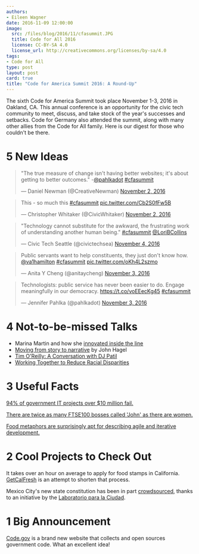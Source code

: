 ```yaml
---
authors:
- Eileen Wagner
date: 2016-11-09 12:00:00
image:
  src: /files/blog/2016/11/cfasummit.JPG
  title: Code for All 2016
  license: CC-BY-SA 4.0
  license_url: http://creativecommons.org/licenses/by-sa/4.0
tags:
- Code for All
type: post
layout: post
card: true
title: "Code for America Summit 2016: A Round-Up"
---
```


The sixth Code for America Summit took place November 1-3, 2016 in Oakland, CA. This annual conference is an opportunity for the civic tech community to meet, discuss, and take stock of the year's successes and setbacks. Code for Germany also attended the summit, along with many other allies from the Code for All family. Here is our digest for those who couldn't be there.

# 5 New Ideas

<blockquote class="twitter-tweet" data-lang="en"><p lang="en" dir="ltr">&quot;The true measure of change isn&#39;t having better websites; it&#39;s about getting to better outcomes.&quot; -<a href="https://twitter.com/pahlkadot">@pahlkadot</a> <a href="https://twitter.com/hashtag/cfasummit?src=hash">#cfasummit</a></p>&mdash; Daniel Newman (@CreativeNewman) <a href="https://twitter.com/CreativeNewman/status/793852718188077060">November 2, 2016</a></blockquote>

<blockquote class="twitter-tweet" data-lang="en"><p lang="en" dir="ltr">This - so much this <a href="https://twitter.com/hashtag/cfasummit?src=hash">#cfasummit</a> <a href="https://t.co/Cb2S0fFw5B">pic.twitter.com/Cb2S0fFw5B</a></p>&mdash; Christopher Whitaker (@CivicWhitaker) <a href="https://twitter.com/CivicWhitaker/status/793856703942885377">November 2, 2016</a></blockquote>

<blockquote class="twitter-tweet" data-lang="en"><p lang="en" dir="ltr">&quot;Technology cannot substitute for the awkward, the frustrating work of understanding another human being.&quot; <a href="https://twitter.com/hashtag/cfasummit?src=hash">#cfasummit</a> <a href="https://twitter.com/LoriBCollins">@LoriBCollins</a></p>&mdash; Civic Tech Seattle (@civictechsea) <a href="https://twitter.com/civictechsea/status/794337800736755713">November 4, 2016</a></blockquote>

<blockquote class="twitter-tweet" data-conversation="none" data-lang="en"><p lang="en" dir="ltr">Public servants want to help constituents, they just don&#39;t know how. <a href="https://twitter.com/va1hamilton">@va1hamilton</a> <a href="https://twitter.com/hashtag/cfasummit?src=hash">#cfasummit</a> <a href="https://t.co/oKh4L2szmo">pic.twitter.com/oKh4L2szmo</a></p>&mdash; Anita Y Cheng (@anitaycheng) <a href="https://twitter.com/anitaycheng/status/794295613294723072">November 3, 2016</a></blockquote>

<blockquote class="twitter-tweet" data-lang="en"><p lang="en" dir="ltr">Technologists: public service has never been easier to do. Engage meaningfully in our democracy. <a href="https://t.co/voEEecKg45">https://t.co/voEEecKg45</a> <a href="https://twitter.com/hashtag/cfasummit?src=hash">#cfasummit</a></p>&mdash; Jennifer Pahlka (@pahlkadot) <a href="https://twitter.com/pahlkadot/status/794285152222330880">November 3, 2016</a></blockquote>

# 4 Not-to-be-missed Talks

* Marina Martin and how she [innovated inside the line](https://youtu.be/GFgECfg6MzE)
* [Moving from story to narrative](https://youtu.be/v80eAV6TTCI) by John Hagel
* [Tim O'Reilly: A Conversation with DJ Patil](https://youtu.be/acQvEc2raks)
* [Working Together to Reduce Racial Disparities](https://youtu.be/PZP5baEYVGU)

# 3 Useful Facts

[94% of government IT projects over $10 million fail.](http://www.computerworld.com/article/2486426/healthcare-it/healthcare-gov-website--didn-t-have-a-chance-in-hell-.html)

[There are twice as many FTSE100 bosses called 'John' as there are women.](https://www.theguardian.com/business/2015/mar/06/johns-davids-and-ians-outnumber-female-chief-executives-in-ftse-100)

[Food metaphors are surprisingly apt for describing agile and iterative development.](https://twitter.com/arielmai/status/794293699739930624)

# 2 Cool Projects to Check Out

It takes over an hour on average to apply for food stamps in California. [GetCalFresh](https://www.getcalfresh.org/) is an attempt to shorten that process.

Mexico City's new state constitution has been in part [crowdsourced](https://www.constitucion.cdmx.gob.mx/), thanks to an initiative by the [Laboratorio para la Ciudad](http://labcd.mx/).

# 1 Big Announcement

[Code.gov](https://code.gov/) is a brand new website that collects and open sources government code. What an excellent idea!


